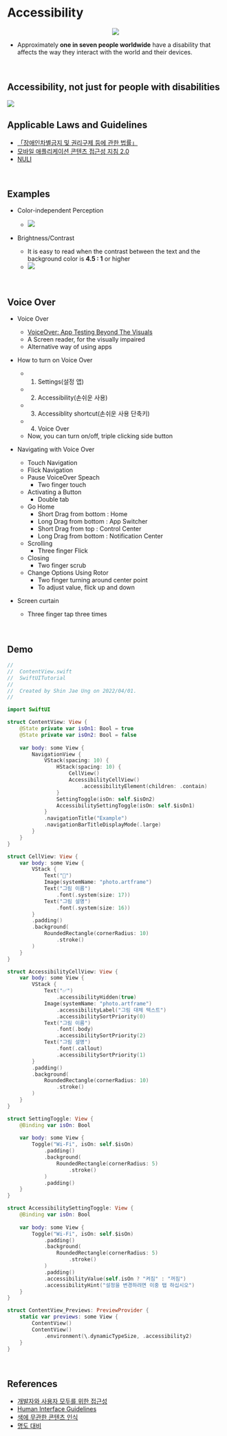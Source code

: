# Accessibility

<div align="center">
<img src="https://developer.apple.com/assets/elements/icons/accessibility/accessibility-128x128.png">
</div>

- Approximately **one in seven people worldwide** have a disability that affects the way they interact with the world and their devices.

<br>

## Accessibility, not just for people with disabilities

<img src="https://cf.festa.io/img/2021-3-19/ce5be971-b96c-457c-a40a-2643c0c47d06.png">

<br>

## Applicable Laws and Guidelines 

- [「장애인차별금지 및 권리구제 등에 관한 법률」](http://www.kwacc.or.kr/Accessibility/Law)
- [모바일 애플리케이션 콘텐츠 접근성 지침 2.0](http://www.kwacc.or.kr/Board/DataFile/668/Detail?page=1)
- [NULI](https://nuli.navercorp.com/guideline/s03/g17)

<br>

## Examples

- Color-independent Perception
    - <img src="https://miro.medium.com/max/1310/1*OxdDXiWKi65lnB13vZG5Bg.jpeg">

- Brightness/Contrast
    - It is easy to read when the contrast between the text and the background color is **4.5 : 1** or higher
    - <img src="https://inswave.com/confluence/download/attachments/20121271/04.png?version=1&modificationDate=1637202201000&api=v2">

<br>

## Voice Over

- Voice Over
    - [VoiceOver: App Testing Beyond The Visuals](https://developer.apple.com/videos/play/wwdc2018/226/)
    - A Screen reader, for the visually impaired
    - Alternative way of using apps
    
- How to turn on Voice Over
    - 1. Settings(설정 앱)
    - 2. Accessibility(손쉬운 사용)
    - 3. Accessiblity shortcut(손쉬운 사용 단축키)
    - 4. Voice Over
    - Now, you can turn on/off, triple clicking side button

- Navigating with Voice Over
    - Touch Navigation
    - Flick Navigation
    - Pause VoiceOver Speach
        - Two finger touch
    - Activating a Button
        - Double tab
    - Go Home
        - Short Drag from bottom : Home
        - Long Drag from bottom : App Switcher
        - Short Drag from top : Control Center
        - Long Drag from bottom : Notification Center
    - Scrolling
        - Three finger Flick
    - Closing
        - Two finger scrub
    - Change Options Using Rotor
        - Two finger turning around center point
        - To adjust value, flick up and down

- Screen curtain
    - Three finger tap three times

<br>

## Demo

```swift
//
//  ContentView.swift
//  SwiftUITutorial
//
//  Created by Shin Jae Ung on 2022/04/01.
//

import SwiftUI

struct ContentView: View {
    @State private var isOn1: Bool = true
    @State private var isOn2: Bool = false
    
    var body: some View {
        NavigationView {
            VStack(spacing: 10) {
                HStack(spacing: 10) {
                    CellView()
                    AccessibilityCellView()
                        .accessibilityElement(children: .contain)
                }
                SettingToggle(isOn: self.$isOn2)
                AccessibilitySettingToggle(isOn: self.$isOn1)
            }
            .navigationTitle("Example")
            .navigationBarTitleDisplayMode(.large)
        }
    }
}

struct CellView: View {
    var body: some View {
        VStack {
            Text("🚫")
            Image(systemName: "photo.artframe")
            Text("그림 이름")
                .font(.system(size: 17))
            Text("그림 설명")
                .font(.system(size: 16))
        }
        .padding()
        .background(
            RoundedRectangle(cornerRadius: 10)
                .stroke()
        )
    }
}

struct AccessibilityCellView: View {
    var body: some View {
        VStack {
            Text("✅")
                .accessibilityHidden(true)
            Image(systemName: "photo.artframe")
                .accessibilityLabel("그림 대체 텍스트")
                .accessibilitySortPriority(0)
            Text("그림 이름")
                .font(.body)
                .accessibilitySortPriority(2)
            Text("그림 설명")
                .font(.callout)
                .accessibilitySortPriority(1)
        }
        .padding()
        .background(
            RoundedRectangle(cornerRadius: 10)
                .stroke()
        )
    }
}

struct SettingToggle: View {
    @Binding var isOn: Bool
    
    var body: some View {
        Toggle("Wi-Fi", isOn: self.$isOn)
            .padding()
            .background(
                RoundedRectangle(cornerRadius: 5)
                    .stroke()
            )
            .padding()
    }
}

struct AccessibilitySettingToggle: View {
    @Binding var isOn: Bool
    
    var body: some View {
        Toggle("Wi-Fi", isOn: self.$isOn)
            .padding()
            .background(
                RoundedRectangle(cornerRadius: 5)
                    .stroke()
            )
            .padding()
            .accessibilityValue(self.isOn ? "켜짐" : "꺼짐")
            .accessibilityHint("설정을 변경하려면 이중 탭 하십시오")
    }
}

struct ContentView_Previews: PreviewProvider {
    static var previews: some View {
        ContentView()
        ContentView()
            .environment(\.dynamicTypeSize, .accessibility2)
    }
}
```

<br>

## References
- [개발자와 사용자 모두를 위한 접근성](https://festa.io/events/1468)
- [Human Interface Guidelines](https://developer.apple.com/design/human-interface-guidelines/accessibility/overview/introduction/)
- [색에 무관한 콘텐츠 인식](https://medium.com/@dochoul/색에-무관한-콘텐츠-인식-404932558217)
- [명도 대비](https://inswave.com/confluence/pages/viewpage.action?pageId=20121271)
